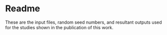 # Readme
These are the input files, random seed numbers, and resultant outputs used for the studies shown in the publication of this work.
